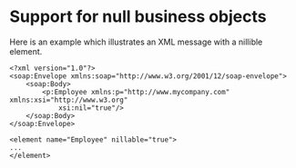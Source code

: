 <!-- image -->

# Support for null business objects

Here is an example which illustrates an XML message with a nillible element.

```
<?xml version="1.0"?>
<soap:Envelope xmlns:soap="http://www.w3.org/2001/12/soap-envelope">
	<soap:Body>
		<p:Employee xmlns:p="http://www.mycompany.com" xmlns:xsi="http://www.w3.org" 
			xsi:nil="true"/>
	</soap:Body>
</soap:Envelope>
```

```
<element name="Employee" nillable="true">
...
</element>
```